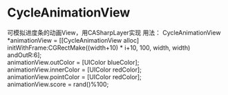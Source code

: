 # CycleAnimationView
可模拟进度条的动画View，用CASharpLayer实现
用法： 
        CycleAnimationView *animationView = [[CycleAnimationView alloc] initWithFrame:CGRectMake((width+10) * i+10, 100, width, width) andOutR:6];<br>
        animationView.outColor = [UIColor blueColor];<br>
        animationView.innerColor = [UIColor redColor];<br>
        animationView.pointColor = [UIColor redColor];<br>
        animationView.score = rand()%100;<br>
